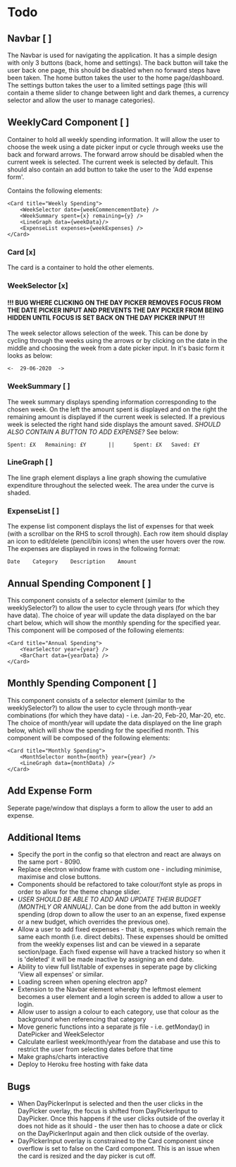 # Todo

## Navbar [ ]
The Navbar is used for navigating the application. It has a simple design with only 3 buttons (back, home and settings). The back button will take the user back one page, this should be disabled when no forward steps have been taken. The home button takes the user to the home page/dashboard. The settings button takes the user to a limited settings page (this will contain a theme slider to change between light and dark themes, a currency selector and allow the user to manage categories).

## WeeklyCard Component [ ]

Container to hold all weekly spending information. It will allow the user to choose the week using a date picker input or cycle through weeks use the back and forward arrows. The forward arrow should be disabled when the current week is selected. The current week is selected by default. This should also contain an add button to take the user to the 'Add expense form'.

Contains the following elements:

    <Card title="Weekly Spending">
        <WeekSelector date={weekCommencementDate} />
        <WeekSummary spent={x} remaining={y} />
        <LineGraph data={weekData}/>
        <ExpenseList expenses={weekExpenses} />
    </Card>

### Card [x]

The card is a container to hold the other elements.

### WeekSelector [x] 
#### !!! BUG WHERE CLICKING ON THE DAY PICKER REMOVES FOCUS FROM THE DATE PICKER INPUT AND PREVENTS THE DAY PICKER FROM BEING HIDDEN UNTIL FOCUS IS SET BACK ON THE DAY PICKER INPUT !!!
The week selector allows selection of the week. This can be done by cycling through the weeks using the arrows or by clicking on the date in the middle and choosing the week from a date picker input. In it's basic form it looks as below:

    <-  29-06-2020  ->

### WeekSummary [ ]
The week summary displays spending information corresponding to the chosen week. On the left the amount spent is displayed and on the right the remaining amount is displayed if the current week is selected. If a previous week is selected the right hand side displays the amount saved. *SHOULD ALSO CONTAIN A BUTTON TO ADD EXPENSE?* See below:

    Spent: £X   Remaining: £Y       ||      Spent: £X   Saved: £Y

### LineGraph [ ]
The line graph element displays a line graph showing the cumulative expenditure throughout the selected week. The area under the curve is shaded. 

### ExpenseList [ ]
The expense list component displays the list of expenses for that week (with a scrollbar on the RHS to scroll through). Each row item should display an icon to edit/delete (pencil/bin icons) when the user hovers over the row. The expenses are displayed in rows in the following format:

    Date    Category    Description    Amount

## Annual Spending Component [ ]
This component consists of a selector element (similar to the weeklySelector?) to allow the user to cycle through years (for which they have data). The choice of year will update the data displayed on the bar chart below, which will show the monthly spending for the specified year. This component will be composed of the following elements:

    <Card title="Annual Spending">
        <YearSelector year={year} />
        <BarChart data={yearData} />
    </Card>

## Monthly Spending Component [ ]
This component consists of a selector element (similar to the weeklySelector?) to allow the user to cycle through month-year combinations (for which they have data) - i.e. Jan-20, Feb-20, Mar-20, etc. The choice of month/year will update the data displayed on the line graph below, which will show the spending for the specified month. This component will be composed of the following elements:

    <Card title="Monthly Spending">
        <MonthSelector month={month} year={year} />
        <LineGraph data={monthData} />
    </Card>

## Add Expense Form
Seperate page/window that displays a form to allow the user to add an expense.

## Additional Items
- Specify the port in the config so that electron and react are always on the same port - 8090.
- Replace electron window frame with custom one - including minimise, maximise and close buttons.
-  Components should be refactored to take colour/font style as props in order to allow for the theme change slider.
- *USER SHOULD BE ABLE TO ADD AND UPDATE THEIR BUDGET (MONTHLY OR ANNUAL)*. Can be done from the add button in weekly spending (drop down to allow the user to an an expense, fixed expense or a new budget, which overrides the previous one).
- Allow a user to add fixed expenses - that is, expenses which remain the same each month (i.e. direct debits). These expenses should be omitted from the weekly expenses list and can be viewed in a separate section/page. Each fixed expense will have a tracked history so when it is 'deleted' it will be made inactive by assigning an end date.
- Ability to view full list/table of expenses in seperate page by clicking 'View all expenses' or similar.
- Loading screen when opening electron app?
- Extension to the Navbar element whereby the leftmost element becomes a user element and a login screen is added to allow a user to login.
- Allow user to assign a colour to each category, use that colour as the background when referencing that category
- Move generic functions into a separate js file - i.e. getMonday() in DatePicker and WeekSelector
- Calculate earliest week/month/year from the database and use this to restrict the user from selecting dates before that time
- Make graphs/charts interactive
- Deploy to Heroku free hosting with fake data

## Bugs
- When DayPickerInput is selected and then the user clicks in the DayPicker overlay, the focus is shifted from DayPickerInput to DayPicker. Once this happens if the user clicks outside of the overlay it does not hide as it should - the user then has to choose a date or click on the DayPickerInput again and then click outside of the overlay.
- DayPickerInput overlay is constrained to the Card component since overflow is set to false on the Card component. This is an issue when the card is resized and the day picker is cut off.